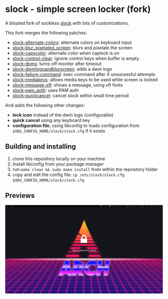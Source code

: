 slock - simple screen locker (fork)
===================================
A bloated fork of suckless [slock](https://tools.suckless.org/slock) with lots of customizations.


This fork merges the following patches: 
- [slock-alternate-colors](https://tools.suckless.org/slock/patches/alternate-colors/): alternate colors on keyboard input
- [slock-blur_pixelated_screen](https://tools.suckless.org/slock/patches/blur-pixelated-screen/): blurs and pixelate the screen
- [slock-capscolor](https://tools.suckless.org/slock/patches/capscolor/): alternate color when caplock is on
- [slock-control-clear](https://tools.suckless.org/slock/patches/control-clear/): ignore control keys when buffer is empty
- [slock-dpms](https://tools.suckless.org/slock/patches/dpms/): turns off monitor after timeout
- [slock-dwmlogoandblurscreen](https://tools.suckless.org/slock/patches/dwmlogoandblurscreen/): adds a dwm logo
- [slock-failure-command](https://tools.suckless.org/slock/patches/failure-command/): exec command after X unsucessful attempts
- [slock-mediakeys](https://tools.suckless.org/slock/patches/mediakeys/): allows media keys to be used while screen is locked
- [slock-message-xft](https://github.com/nathanielevan/slock/blob/master/slock-message-xft-20210315-ae681c5.patch): shows a message, using xft fonts
- [slock-pam_auth](https://tools.suckless.org/slock/patches/pam_auth/): uses PAM auth
- [slock-quickcancel](https://tools.suckless.org/slock/patches/quickcancel/): cancel slock within small time period

And adds the following other changes:
- **lock icon** instead of the dwm logo (configurable)
- **quick cancel** using any keyboard key
- **configuration file**; using libconfig to loads configuration from `$XDG_CONFIG_HOME/slock/slock.cfg` if it exists


Building and installing
-----------------------

1. clone this repository locally on your machine
2. Install libconfig from your package manager
3. run `make clean && sudo make install` from within the repository folder
4. copy and edit the config file: `cp /etc/slock/slock.cfg $XDG_CONFIG_HOME/slock/slock.cfg`

Previews
--------

![slock](assets/preview.png)


